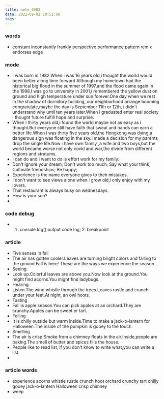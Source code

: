 ```yaml
---
title: note_0902
date: 2022-09-02 10:51:06
tags:
---
```

### words
- constant inconstantly frankly perspective performance pattern remix endorses edge

### mode
- I was born in 1982.When i was 16 years old,i thought the world would been better along time forward.Although my hometown had the historical big flood in the summer of 1997,and the flood came again in the 1998.I was go to university in 2001,i remembered the yellow dust on ground and high temperature under sun forever.One day when we rest in the shadow of dormitory building, our neighborhood arrange booming congratulate,maybe the day is September 11th or 12th, i didn't understand why until ten years later.When i graduated enter real society i thought future fulfill hope and surprise.
- When i thirty years old,i found the world maybe not as easy as i thought.But everyone still have faith that sweat and hands can earn a better life.When i was thirty five years old,the Hongkong was dying,a dangerous sign was floating in the sky.I made a decision for my parents drop the single life.Now i have own family ,a wife and two boys,but the world became worse not only covid and war,the divide from different regions and stratums.
- I can do and i want to do is effort work for my family.
- Don't ignore your dream; Don't work too much; Say what your think; Cultivate friendships; Be happy;
- Experience is the name everyone gives to their mistakes.
- I don't want to see views alone when i grow old,i only enjoy with my lovers.
- That restaurant is always busy on wednesdays.
- How is your son?
- 

### code debug
- 1. console.log() output code log; 2. breakpoint

### article
- Five senses in fall
- The air has gotten cooler.Leaves are turning bright colors and falling to the ground.Fall is here! These are the ways we experience the season.
- Seeing.
 - Look up.Colorful leaves are above you.Now look at the ground.You might find acorns.You might find ladybugs.
- Hearing.
 - Listen.The wind whistle through the trees.Leaves rustle and crunch under your feet.At night, an owl hoots.   
- Tasting
 - Fall is apple season.You can pick apples at an orchard.They are crunchy.Apples can be sweet or tart.
- Felling
 - It is chilly outside but warm inside.Time to make a jack-o-lantern for Halloween.The inside of the pumpkin is gooey to the touch. 
- Smelling
 - The air is crisp.Smoke from a chimney floats in the air.Inside,people are baking.The smell of butter and spices fills the house.
 - People like to read list, if you don't know  to write what,you can write a list.
 - 

### article words
- experience acorns whistle rustle crunch hoot orchard crunchy tart chilly gooey jack-o-lantern Halloween crisp chimney
- weep